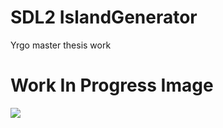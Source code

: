 # SDL2 IslandGenerator
Yrgo master thesis work
 
# Work In Progress Image
![](https://github.com/GBaath/sdl2game/blob/main/demogif.PNG)
